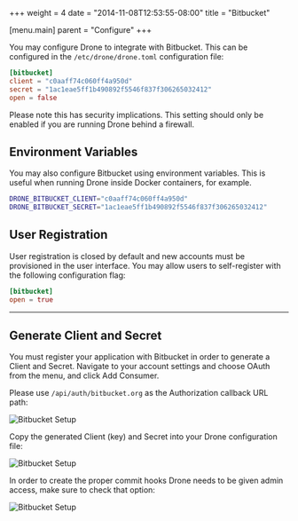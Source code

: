 +++
weight = 4
date = "2014-11-08T12:53:55-08:00"
title = "Bitbucket"

[menu.main]
parent = "Configure"
+++

You may configure Drone to integrate with Bitbucket. This can be configured in the `/etc/drone/drone.toml` configuration file:

```toml
[bitbucket]
client = "c0aaff74c060ff4a950d"
secret = "1ac1eae5ff1b490892f5546f837f306265032412"
open = false
```

Please note this has security implications. This setting should only be enabled if you are running Drone behind a firewall.

## Environment Variables

You may also configure Bitbucket using environment variables. This is useful when running Drone inside Docker containers, for example.

```bash
DRONE_BITBUCKET_CLIENT="c0aaff74c060ff4a950d"
DRONE_BITBUCKET_SECRET="1ac1eae5ff1b490892f5546f837f306265032412"
```

## User Registration

User registration is closed by default and new accounts must be provisioned in the user interface. You may allow users to self-register with the following configuration flag:

```toml
[bitbucket]
open = true
```

---

## Generate Client and Secret

You must register your application with Bitbucket in order to generate a Client and Secret. Navigate to your account settings and choose OAuth from the menu, and click Add Consumer.

Please use `/api/auth/bitbucket.org` as the Authorization callback URL path:

![Bitbucket Setup](/img/bitbucket_setup.png)

Copy the generated Client (key) and Secret into your Drone configuration file:

![Bitbucket Setup](/img/bitbucket_setup_2.png)

In order to create the proper commit hooks Drone needs to be given admin access, make sure to check that option:

![Bitbucket Setup](/img/bitbucket_setup_admin_access.png)